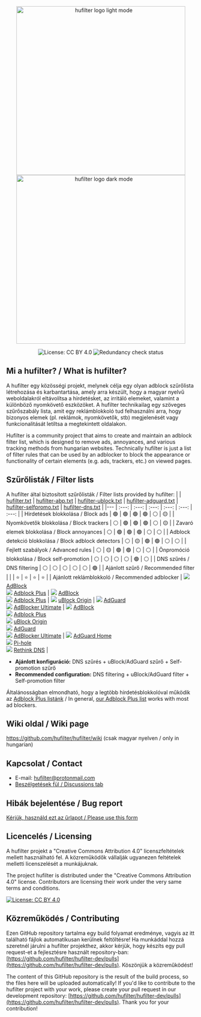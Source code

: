 &nbsp;
<div>
  <p align="center">
    <img src="https://raw.githubusercontent.com/hufilter/hufilter-dev/master/assets/images/hufilter_light.png#gh-light-mode-only" width="450px" alt="hufilter logo light mode" />
    <img src="https://raw.githubusercontent.com/hufilter/hufilter-dev/master/assets/images/hufilter_dark.png#gh-dark-mode-only" width="450px" alt="hufilter logo dark mode" />
  </p>
  <p align="center">
    <img src="https://img.shields.io/badge/License-CC%20BY%204.0-lightgrey.svg" alt="License: CC BY 4.0" />
    <img src="https://github.com/hufilter/hufilter-dev/actions/workflows/redundancy-check.yml/badge.svg" alt="Redundancy check status" />
  </p>
</div>

## Mi a hufilter? / What is hufilter?
A hufilter egy közösségi projekt, melynek célja egy olyan adblock szűrőlista létrehozása és karbantartása, amely arra készült, hogy a magyar nyelvű weboldalakról eltávolítsa a hirdetésket, az irritáló elemeket, valamint a különböző nyomkövető eszközöket. A hufilter technikailag egy szöveges szűrőszabály lista, amit egy reklámblokkoló tud felhasználni arra, hogy bizonyos elemek (pl. reklámok, nyomkövetők, stb) megjelenését vagy funkcionalitását letiltsa a megtekintett oldalakon.

Hufilter is a community project that aims to create and maintain an adblock filter list, which is designed to remove ads, annoyances, and various tracking methods from hungarian websites. Technically hufilter is just a list of filter rules that can be used by an adblocker to block the appearance or functionality of certain elements (e.g. ads, trackers, etc.) on viewed pages.

## Szűrőlisták / Filter lists

A hufilter által biztosított szűrőlisták / Filter lists provided by hufilter:
| | [hufilter.txt](https://subscribe.adblockplus.org/?location=https://raw.githubusercontent.com/hufilter/hufilter/master/hufilter.txt&title=Hufilter%20Basic) | [hufilter-abp.txt](https://subscribe.adblockplus.org/?location=https://raw.githubusercontent.com/hufilter/hufilter/master/hufilter-abp.txt&title=Hufilter%20for%20ABP) | [hufilter-ublock.txt](https://subscribe.adblockplus.org/?location=https://raw.githubusercontent.com/hufilter/hufilter/master/hufilter-ublock.txt&title=Hufilter%20for%20uBO) | [hufilter-adguard.txt](https://subscribe.adblockplus.org/?location=https://raw.githubusercontent.com/hufilter/hufilter/master/hufilter-adguard.txt&title=Hufilter%20for%20AdGuard) | [hufilter-selfpromo.txt](https://subscribe.adblockplus.org/?location=https://raw.githubusercontent.com/hufilter/hufilter/master/hufilter-selfpromo.txt&title=Hufilter%20Self-promotions) | [hufilter-dns.txt](https://raw.githubusercontent.com/hufilter/hufilter/master/hufilter-dns.txt) |
|--- | :---: | :---: | :---: | :---: | :---: | :---: |
| Hirdetések blokkolása / Block ads | :green_circle: | :green_circle: | :green_circle: | :green_circle: | :white_circle: | :yellow_circle: |
| Nyomkövetők blokkolása / Block trackers | :white_circle: | :green_circle: | :green_circle: | :green_circle: | :white_circle: | :yellow_circle: |
| Zavaró elemek blokkolása / Block annoyances | :white_circle: | :green_circle: | :green_circle: | :green_circle: | :white_circle: | :white_circle: |
| Adblock detekció blokkolása / Block adblock detectors | :white_circle: | :yellow_circle: | :green_circle: | :green_circle: | :white_circle: | :white_circle: |
| Fejlett szabályok / Advanced rules | :white_circle: | :yellow_circle: | :green_circle: | :green_circle: | :white_circle: | :white_circle: |
| Önpromóció blokkolása / Block self-promotion | :white_circle: | :white_circle: | :white_circle: | :white_circle: | :green_circle: | :white_circle: |
| DNS szűrés / DNS filtering | :white_circle: | :white_circle: | :white_circle: | :white_circle: | :white_circle: | :green_circle: |
| Ajánlott szűrő / Recommended filter | | | :star: | :star: | :star: | :star: |
| Ajánlott reklámblokkoló / Recommended adblocker | ![](https://i.ibb.co/wy0Xqjm/ab.png) [AdBlock](https://getadblock.com/)<br> ![](https://i.ibb.co/VWkXHfW/abp.png) [Adblock Plus](https://adblockplus.org) | ![](https://i.ibb.co/wy0Xqjm/ab.png) [AdBlock](https://getadblock.com/)<br> ![](https://i.ibb.co/VWkXHfW/abp.png) [Adblock Plus](https://adblockplus.org) | ![](https://i.ibb.co/MskKKGZ/ublock.png) [uBlock Origin](https://github.com/gorhill/uBlock) | ![](https://i.ibb.co/rch274D/adguard.png) [AdGuard](https://adguard.com)<br> ![](https://i.ibb.co/P57DX8R/ad-ultimate.png) [AdBlocker Ultimate](https://adblockultimate.net/) | ![](https://i.ibb.co/wy0Xqjm/ab.png) [AdBlock](https://getadblock.com/)<br> ![](https://i.ibb.co/VWkXHfW/abp.png) [Adblock Plus](https://adblockplus.org)<br>![](https://i.ibb.co/MskKKGZ/ublock.png) [uBlock Origin](https://github.com/gorhill/uBlock)<br>![](https://i.ibb.co/rch274D/adguard.png) [AdGuard](https://adguard.com)<br> ![](https://i.ibb.co/P57DX8R/ad-ultimate.png) [AdBlocker Ultimate](https://adblockultimate.net/) | ![](https://i.ibb.co/rch274D/adguard.png) [AdGuard Home](https://adguard.com/en/adguard-home/overview.html)<br> ![](https://i.ibb.co/qmmnw2Q/pihole.png) [Pi-hole](https://pi-hole.net/)<br> ![](https://i.ibb.co/9YZqry9/rethinkdns.png) [Rethink DNS](https://github.com/celzero/rethink-app) |

- **Ajánlott konfiguráció:** DNS szűrés + uBlock/AdGuard szűrő + Self-promotion szűrő
- **Recommended configuration:** DNS filtering + uBlock/AdGuard filter + Self-promotion filter

Általánosságban elmondható, hogy a legtöbb hirdetésblokkolóval működik az [Adblock Plus listánk](https://raw.githubusercontent.com/hufilter/hufilter/master/hufilter-abp.txt) / In general, [our Adblock Plus list](https://raw.githubusercontent.com/hufilter/hufilter/master/hufilter-abp.txt) works with most ad blockers.

## Wiki oldal / Wiki page
https://github.com/hufilter/hufilter/wiki (csak magyar nyelven / only in hungarian)

## Kapcsolat / Contact
- E-mail: [hufilter@protonmail.com](mailto:hufilter@protonmail.com)
- [Beszélgetések fül / Discussions tab](https://github.com/hufilter/hufilter/discussions)

## Hibák bejelentése / Bug report
[Kérjük, használd ezt az űrlapot / Please use this form](https://github.com/hufilter/hufilter-dev/issues/new/choose)

## Licencelés / Licensing
A hufilter projekt a "Creative Commons Attribution 4.0" licenszfeltételek mellett használható fel. A közreműködők vállalják ugyanezen feltételek melletti licenszelését a munkájuknak.

The project hufilter is distributed under the "Creative Commons Attribution 4.0" license. Contributors are licensing their work under the very same terms and conditions.

[![License: CC BY 4.0](https://img.shields.io/badge/License-CC%20BY%204.0-lightgrey.svg)](https://creativecommons.org/licenses/by/4.0/)

## Közreműködés / Contributing
Ezen GitHub repository tartalma egy build folyamat eredménye, vagyis az itt található fájlok automatikusan kerülnek feltöltésre! Ha munkáddal hozzá szeretnél járulni a hufilter projekthez, akkor kérjük, hogy készíts egy pull request-et a fejlesztésre használt repository-ban: [https://github.com/hufilter/hufilter-dev/pulls](https://github.com/hufilter/hufilter-dev/pulls). Köszönjük a közreműködést!

The content of this GitHub repository is the result of the build process, so the files here will be uploaded automatically! If you'd like to contribute to the hufilter project with your work, please create your pull request in our development repository: [https://github.com/hufilter/hufilter-dev/pulls](https://github.com/hufilter/hufilter-dev/pulls). Thank you for your contribution!
